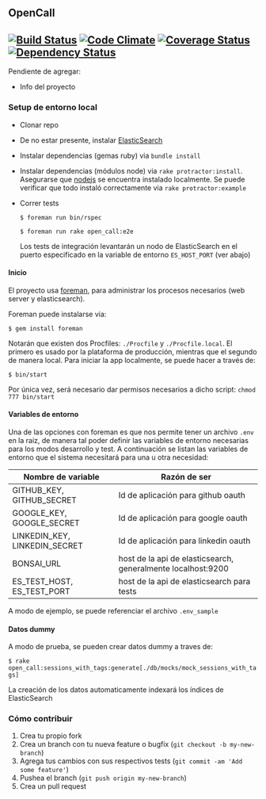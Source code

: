 ## OpenCall
[![Build Status](https://travis-ci.org/nicopaez/opencall.svg?branch=master)](https://travis-ci.org/nicopaez/opencall) [![Code Climate](https://codeclimate.com/github/nicopaez/opencall/badges/gpa.svg)](https://codeclimate.com/github/nicopaez/opencall) [![Coverage Status](https://coveralls.io/repos/nicopaez/opencall/badge.svg)](https://coveralls.io/r/nicopaez/opencall) [![Dependency Status](https://gemnasium.com/nicopaez/opencall.svg)](https://gemnasium.com/nicopaez/opencall)
---

Pendiente de agregar:

* Info del proyecto

### Setup de entorno local

* Clonar repo

* De no estar presente, instalar [ElasticSearch](http://www.elasticsearch.org/)

* Instalar dependencias (gemas ruby) via `bundle install`

* Instalar dependencias (módulos node) via `rake protractor:install`. Asegurarse que [nodejs](http://nodejs.org/) se encuentra instalado localmente. Se puede verificar que todo instaló correctamente via `rake protractor:example`

* Correr tests

  `$ foreman run bin/rspec`

  `$ foreman run rake open_call:e2e`

  Los tests de integración levantarán un nodo de ElasticSearch en el puerto especificado en la variable de entorno `ES_HOST_PORT` (ver abajo)

#### Inicio

El proyecto usa [foreman](https://github.com/ddollar/foreman), para administrar los procesos necesarios (web server y elasticsearch).

Foreman puede instalarse via:

  `$ gem install foreman`

Notarán que existen dos Procfiles: `./Procfile` y `./Procfile.local`. El primero es usado por la plataforma de producción, mientras que el segundo de manera local. Para iniciar la app localmente, se puede hacer a través de:

  `$ bin/start`

Por única vez, será necesario dar permisos necesarios a dicho script: `chmod 777 bin/start`

#### Variables de entorno

Una de las opciones con foreman es que nos permite tener un archivo `.env` en la raiz, de manera tal poder definir las variables de entorno necesarias para los modos desarrollo y test. A continuación se listan las variables de entorno que el sistema necesitará para una u otra necesidad:

Nombre de variable | Razón de ser
------------------ | -------------
GITHUB_KEY, GITHUB_SECRET | Id de aplicación para github oauth
GOOGLE_KEY, GOOGLE_SECRET | Id de aplicación para google oauth
LINKEDIN_KEY, LINKEDIN_SECRET | Id de aplicación para linkedin oauth
BONSAI_URL | host de la api de elasticsearch, generalmente localhost:9200
ES_TEST_HOST, ES_TEST_PORT | host de la api de elasticsearch para tests

A modo de ejemplo, se puede referenciar el archivo `.env_sample`

#### Datos dummy 

A modo de prueba, se pueden crear datos dummy a traves de:

  `$ rake open_call:sessions_with_tags:generate[./db/mocks/mock_sessions_with_tags]`

La creación de los datos automaticamente indexará los índices de ElasticSearch

### Cómo contribuir

1. Crea tu propio fork
2. Crea un branch con tu nueva feature o bugfix (`git checkout -b my-new-branch`)
3. Agrega tus cambios con sus respectivos tests (`git commit -am 'Add some feature'`)
4. Pushea el branch (`git push origin my-new-branch`)
5. Crea un pull request
